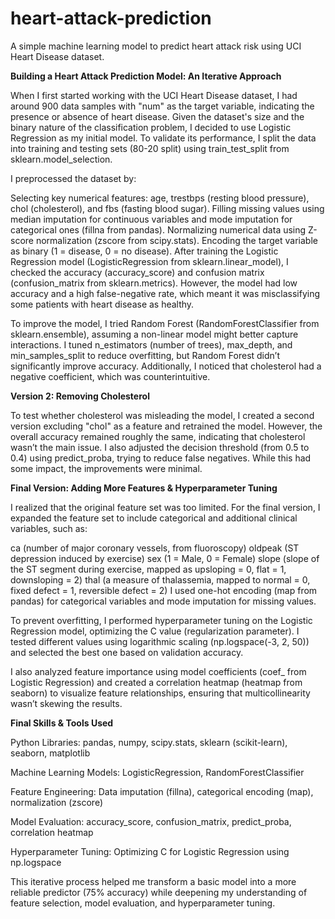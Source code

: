 # heart-attack-prediction
A simple machine learning model to predict heart attack risk using UCI Heart Disease dataset.

**Building a Heart Attack Prediction Model: An Iterative Approach**

When I first started working with the UCI Heart Disease dataset, I had around 900 data samples with "num" as the target variable, indicating the presence or absence of heart disease. Given the dataset's size and the binary nature of the classification problem, I decided to use Logistic Regression as my initial model. To validate its performance, I split the data into training and testing sets (80-20 split) using train_test_split from sklearn.model_selection.

I preprocessed the dataset by:

Selecting key numerical features: age, trestbps (resting blood pressure), chol (cholesterol), and fbs (fasting blood sugar).
Filling missing values using median imputation for continuous variables and mode imputation for categorical ones (fillna from pandas).
Normalizing numerical data using Z-score normalization (zscore from scipy.stats).
Encoding the target variable as binary (1 = disease, 0 = no disease).
After training the Logistic Regression model (LogisticRegression from sklearn.linear_model), I checked the accuracy (accuracy_score) and confusion matrix (confusion_matrix from sklearn.metrics). However, the model had low accuracy and a high false-negative rate, which meant it was misclassifying some patients with heart disease as healthy.

To improve the model, I tried Random Forest (RandomForestClassifier from sklearn.ensemble), assuming a non-linear model might better capture interactions. I tuned n_estimators (number of trees), max_depth, and min_samples_split to reduce overfitting, but Random Forest didn’t significantly improve accuracy. Additionally, I noticed that cholesterol had a negative coefficient, which was counterintuitive.

**Version 2: Removing Cholesterol**

To test whether cholesterol was misleading the model, I created a second version excluding "chol" as a feature and retrained the model. However, the overall accuracy remained roughly the same, indicating that cholesterol wasn’t the main issue. I also adjusted the decision threshold (from 0.5 to 0.4) using predict_proba, trying to reduce false negatives. While this had some impact, the improvements were minimal.

**Final Version: Adding More Features & Hyperparameter Tuning**

I realized that the original feature set was too limited. For the final version, I expanded the feature set to include categorical and additional clinical variables, such as:

ca (number of major coronary vessels, from fluoroscopy)
oldpeak (ST depression induced by exercise)
sex (1 = Male, 0 = Female)
slope (slope of the ST segment during exercise, mapped as upsloping = 0, flat = 1, downsloping = 2)
thal (a measure of thalassemia, mapped to normal = 0, fixed defect = 1, reversible defect = 2)
I used one-hot encoding (map from pandas) for categorical variables and mode imputation for missing values.

To prevent overfitting, I performed hyperparameter tuning on the Logistic Regression model, optimizing the C value (regularization parameter). I tested different values using logarithmic scaling (np.logspace(-3, 2, 50)) and selected the best one based on validation accuracy.

I also analyzed feature importance using model coefficients (coef_ from Logistic Regression) and created a correlation heatmap (heatmap from seaborn) to visualize feature relationships, ensuring that multicollinearity wasn’t skewing the results.

**Final Skills & Tools Used**

Python Libraries: pandas, numpy, scipy.stats, sklearn (scikit-learn), seaborn, matplotlib

Machine Learning Models: LogisticRegression, RandomForestClassifier

Feature Engineering: Data imputation (fillna), categorical encoding (map), normalization (zscore)

Model Evaluation: accuracy_score, confusion_matrix, predict_proba, correlation heatmap

Hyperparameter Tuning: Optimizing C for Logistic Regression using np.logspace

This iterative process helped me transform a basic model into a more reliable predictor (75% accuracy) while deepening my understanding of feature selection, model evaluation, and hyperparameter tuning.
